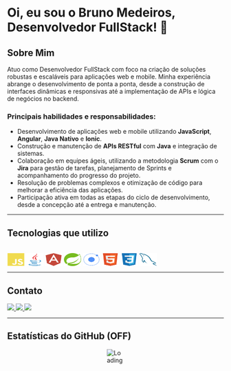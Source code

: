 # Oi, eu sou o Bruno Medeiros, Desenvolvedor FullStack! 👋

## Sobre Mim

Atuo como Desenvolvedor FullStack com foco na criação de soluções robustas e escaláveis para aplicações web e mobile. Minha experiência abrange o desenvolvimento de ponta a ponta, desde a construção de interfaces dinâmicas e responsivas até a implementação de APIs e lógica de negócios no backend.

### Principais habilidades e responsabilidades:
- Desenvolvimento de aplicações web e mobile utilizando **JavaScript**, **Angular**, **Java Nativo** e **Ionic**.
- Construção e manutenção de **APIs RESTful** com **Java** e integração de sistemas.
- Colaboração em equipes ágeis, utilizando a metodologia **Scrum** com o **Jira** para gestão de tarefas, planejamento de Sprints e acompanhamento do progresso do projeto.
- Resolução de problemas complexos e otimização de código para melhorar a eficiência das aplicações.
- Participação ativa em todas as etapas do ciclo de desenvolvimento, desde a concepção até a entrega e manutenção.

---

## Tecnologias que utilizo

<div style="display: inline_block"><br>
  <img align="center" alt="Bruno-Js" height="30" width="40" src="https://raw.githubusercontent.com/devicons/devicon/master/icons/javascript/javascript-plain.svg">
  <img align="center" alt="Bruno-Java" height="30" width="40" src="https://raw.githubusercontent.com/devicons/devicon/master/icons/java/java-original.svg">
  <img align="center" alt="Bruno-Angular" height="30" width="40" src="https://raw.githubusercontent.com/devicons/devicon/master/icons/angularjs/angularjs-plain.svg">
  <img align="center" alt="Bruno-Spring" height="30" width="40" src="https://raw.githubusercontent.com/devicons/devicon/master/icons/spring/spring-original.svg">
  <img align="center" alt="Bruno-Ionic" height="30" width="40" src="https://raw.githubusercontent.com/devicons/devicon/master/icons/ionic/ionic-original.svg">
  <img align="center" alt="Bruno-HTML" height="30" width="40" src="https://raw.githubusercontent.com/devicons/devicon/master/icons/html5/html5-original.svg">
  <img align="center" alt="Bruno-CSS" height="30" width="40" src="https://raw.githubusercontent.com/devicons/devicon/master/icons/css3/css3-original.svg">
  <img align="center" alt="Bruno-MySQL" height="30" width="40" src="https://raw.githubusercontent.com/devicons/devicon/master/icons/mysql/mysql-original.svg">
</div>

---

## Contato

<div> 
  <a href="https://www.instagram.com/brunomeedeiros/" target="_blank">
    <img src="https://img.shields.io/badge/-Instagram-%23E4405F?style=for-the-badge&logo=instagram&logoColor=white" target="_blank">
  </a> 
  <a href = "mailto:brunos.hgm@gmail.com">
    <img src="https://img.shields.io/badge/-Gmail-%23333?style=for-the-badge&logo=gmail&logoColor=white" target="_blank">
  </a> 
  <a href="https://www.linkedin.com/in/bruno-meedeiros/" target="_blank">
    <img src="https://img.shields.io/badge/-LinkedIn-%230077B5?style=for-the-badge&logo=linkedin&logoColor=white" target="_blank">
  </a>
</div>

---

## Estatísticas do GitHub (OFF)

<div style="display: flex; justify-content: center; align-items: center;">
  <img src="https://i.gifer.com/ZZ5H.gif" alt="Loading..." width="40" height="40">
</div>
<!-- > 
[![Bruno's GitHub stats](https://github-readme-stats.vercel.app/api?username=seu-usuario&show_icons=true&theme=dark)](https://github.com/brunomeedeiros)

[![Top Langs](https://github-readme-stats.vercel.app/api/top-langs/?username=seu-usuario&layout=compact&theme=dark)](https://github.com/brunomeedeiros) -->

